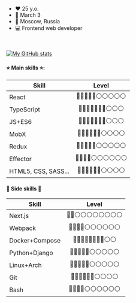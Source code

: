 - ❤️ 25 y.o.
- 🍰 March 3
- 🏡 Moscow, Russia
- 💻 Frontend web developer
<!--
- 💬 She/Her
-->

<br />

[![My GitHub stats](https://github-readme-stats.vercel.app/api?username=ru-f-kay&theme=dracula)](https://github.com/anuraghazra/github-readme-stats)

<!--
#### History 📖:
| Time                  | Description              |
| --------------------  | ------------------------ |
| Mar 1997 - Oct 2014   | Born, grown, school and stuff. Good old times 🌝 |
| Oct 2014 - *Jul 2018* | 👩‍🎓 Graduated as Computer Engineer (Bachelor) |
| *Apr 2018* - Aug 2019 | C/C++ dev. `socket.h`, `pthread.h`, `Qt` |
| Aug 2019 - Nov 2021   | React dev. `TypeScript`, `MobX`, `Redux`, `Docker` |
| Nov 2021 - Jan 2022   | 🏖 *Chill time* 🏖 |
| Jan 2022 - Feb 2022   | Fullstack dev. `AdonisJS`, `nestjs`, `TypeScript`, `TypeORM`, `Docker`, `VueJS` |
| Feb 2022 - **Now**   | 💤 *&lt;AFK&gt;* 💤 |



#### Things I like and wish to improve 💫:
-->
#### ⭐ Main skills ⭐:
| Skill               | Level                     |
| ------------------- |:-------------------------:|
| React               | 🔵🔵🔵🔵🔵⚪️⚪️⚪️⚪️⚪️ |
| TypeScript          | 🔵🔵🔵🔵🔵🔵🔵⚪️⚪️⚪️ |
| JS+ES6              | 🔵🔵🔵🔵🔵🔵🔵⚪️⚪️⚪️ |
| MobX                | 🔵🔵🔵🔵🔵🔵⚪️⚪️⚪️⚪️ |
| Redux               | 🔵🔵🔵🔵🔵⚪️⚪️⚪️⚪️⚪️ |
| Effector            | 🔵🔵🔵🔵⚪️⚪️⚪️⚪️⚪️⚪️ |
| HTML5, CSS, SASS... | 🔵🔵🔵🔵🔵🔵⚪️⚪️⚪️⚪️ |

#### 💫 Side skills 💫
| Skill               | Level                     |
| ------------------- |:-------------------------:|
| Next.js             | 🔵🔵⚪️⚪️⚪️⚪️⚪️⚪️⚪️⚪️ |
| Webpack             | 🔵🔵🔵🔵⚪️⚪️⚪️⚪️⚪️⚪️ |
| Docker+Compose      | 🔵🔵🔵🔵🔵🔵🔵🔵⚪️⚪️ |
| Python+Django       | 🔵🔵🔵🔵🔵⚪️⚪️⚪️⚪️⚪️ |
| Linux+Arch          | 🔵🔵🔵🔵🔵⚪️⚪️⚪️⚪️⚪️ |
| Git                 | 🔵🔵🔵🔵🔵🔵⚪️⚪️⚪️⚪️ |
| Bash                | 🔵🔵🔵🔵⚪️⚪️⚪️⚪️⚪️⚪️ |
<!--
#### Things I touched sometime / Not interested in right now 🌠:

| Skill               | Level                     |
| ------------------- |:-------------------------:|
| Ruby                | 🔵🔵⚪️⚪️⚪️⚪️⚪️⚪️⚪️⚪️ |
| C/C++               | 🔵🔵🔵🔵⚪️⚪️⚪️⚪️⚪️⚪️ |
| Rust                | 🔵🔵🔵⚪️⚪️⚪️⚪️⚪️⚪️⚪️ |
| AdonisJS            | 🔵🔵🔵🔵⚪️⚪️⚪️⚪️⚪️⚪️ |
| NestJS              | 🔵⚪️⚪️⚪️⚪️⚪️⚪️⚪️⚪️⚪️ |
-->
